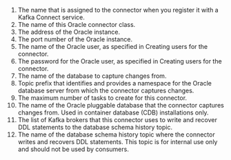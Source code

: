 1. The name that is assigned to the connector when you register it with a Kafka Connect service.
2. The name of this Oracle connector class.
3. The address of the Oracle instance.
4. The port number of the Oracle instance.
5. The name of the Oracle user, as specified in Creating users for the connector.
6. The password for the Oracle user, as specified in Creating users for the connector.
7. The name of the database to capture changes from.
8. Topic prefix that identifies and provides a namespace for the Oracle database server from which the connector captures changes.
9. The maximum number of tasks to create for this connector.
10. The name of the Oracle pluggable database that the connector captures changes from. Used in container database (CDB) installations only.
11. The list of Kafka brokers that this connector uses to write and recover DDL statements to the database schema history topic.
12. The name of the database schema history topic where the connector writes and recovers DDL statements. This topic is for internal use only and should not be used by consumers.